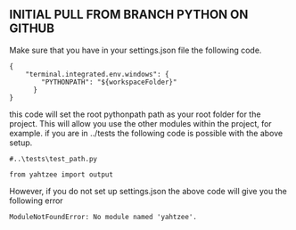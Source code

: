 ## INITIAL PULL FROM BRANCH PYTHON ON GITHUB
Make sure that you have in your settings.json file the following code.
```
{
    "terminal.integrated.env.windows": {
        "PYTHONPATH": "${workspaceFolder}"
      }
}
```
this code will set the root pythonpath path as your root folder for the project. This will allow you use the other modules within the project, for example.
if you are in ../tests the following code is possible with the above setup.
```
#..\tests\test_path.py

from yahtzee import output
```
However, if you do not set up settings.json the above code will give you the following error
```
ModuleNotFoundError: No module named 'yahtzee'.
```
